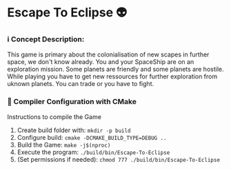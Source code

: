 # Escape To Eclipse :alien:
### :information_source: Concept Description:

This game is primary about the colonialisation of new scapes in further space, we don't know already. You and your SpaceShip are on an exploration mission. Some planets are friendly and some planets are hostile. While playing you have to get new ressources for further exploration from uknown planets. You can trade or you have to fight. 

### :hammer: Compiler Configuration with CMake

Instructions to compile the Game

<ol>
    <li> Create build folder with: <code>mkdir -p build</code></li>
    <li> Configure build: <code>cmake -DCMAKE_BUILD_TYPE=DEBUG ..</code></li>
    <li> Build the Game: <code>make -j$(nproc)</code></li>
    <li> Execute the program: <code>./build/bin/Escape-To-Eclipse</code></li>
    <li> (Set permissions if needed): <code>chmod 777 ./build/bin/Escape-To-Eclipse</code></li>
</ol>

